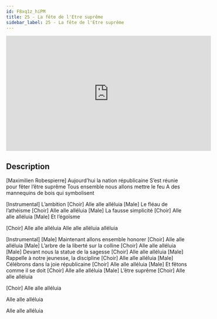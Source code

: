 ```yaml
---
id: F8xq1z_hiPM
title: 25 - La fête de l'Etre suprême
sidebar_label: 25 - La fête de l'Etre suprême
---
```


<iframe
  width="560"
  height="315"
  src="https://www.youtube.com/embed/F8xq1z_hiPM"
  title="YouTube video player"
  frameborder="0"
  allow="accelerometer; autoplay; clipboard-write; encrypted-media; gyroscope; picture-in-picture; web-share"
  referrerpolicy="strict-origin-when-cross-origin"
  allowfullscreen
></iframe>

## Description

[Maximilien Robespierre]
Aujourd’hui la nation républicaine
S’est réunie pour fêter l’être suprême
Tous ensemble nous allons mettre le feu
A des mannequins de bois qui symbolisent

[Instrumental]
L’ambition
[Choir]
Alle alle alléluia
[Male]
Le fléau de l’athéisme
[Choir]
Alle alle alléluia
[Male]
La fausse simplicité
[Choir]
Alle alle alléluia
[Male]
Et l’égoïsme

[Choir]
Alle alle alléluia
Alle alle alléluia alléluia

[Instrumental]
[Male]
Maintenant allons ensemble honorer
[Choir]
Alle alle alléluia
[Male]
L’arbre de la liberté sur la colline
[Choir]
Alle alle alléluia
[Male]
Devant nous la statue de la sagesse
[Choir]
Alle alle alléluia
[Male]
Rappelle à notre jeunesse, la discipline
[Choir]
Alle alle alléluia
[Male]
Célébrons dans la joie républicaine
[Choir]
Alle alle alléluia
[Male]
Et fêtons comme il se doit
[Choir]
Alle alle alléluia
[Male]
L’être suprême
[Choir]
Alle alle alléluia

[Choir]
Alle alle alléluia

Alle alle alléluia

Alle alle alléluia
